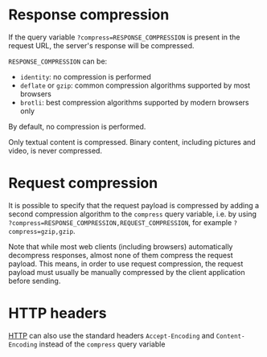 # Response compression

If the query variable `?compress=RESPONSE_COMPRESSION` is present in the request
URL, the server's response will be compressed.

`RESPONSE_COMPRESSION` can be:

- `identity`: no compression is performed
- `deflate` or `gzip`: common compression algorithms supported by most browsers
- `brotli`: best compression algorithms supported by modern browsers only

By default, no compression is performed.

Only textual content is compressed. Binary content, including pictures and
video, is never compressed.

# Request compression

It is possible to specify that the request payload is compressed by adding a
second compression algorithm to the `compress` query variable, i.e. by using
`?compress=RESPONSE_COMPRESSION,REQUEST_COMPRESSION`, for example
`?compress=gzip,gzip`.

Note that while most web clients (including browsers) automatically decompress
responses, almost none of them compress the request payload. This means, in
order to use request compression, the request payload must usually be manually
compressed by the client application before sending.

# HTTP headers

[HTTP](../protocols/http.md) can also use the standard headers `Accept-Encoding`
and `Content-Encoding` instead of the `compress` query variable

